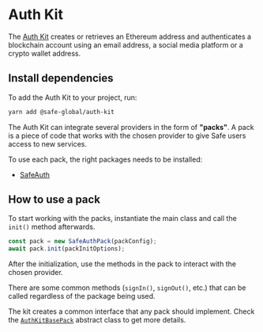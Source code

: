 # Auth Kit

The [Auth Kit](https://github.com/safe-global/safe-core-sdk/tree/main/packages/auth-kit) creates or retrieves an Ethereum address and authenticates a blockchain account using an email address, a social media platform or a crypto wallet address.

## Install dependencies

To add the Auth Kit to your project, run:

```bash
yarn add @safe-global/auth-kit
```

The Auth Kit can integrate several providers in the form of **"packs"**. A pack is a piece of code that works with the chosen provider to give Safe users access to new services.

To use each pack, the right packages needs to be installed:

- [SafeAuth](./SafeAuthPack.md#install)

## How to use a pack

To start working with the packs, instantiate the main class and call the `init()` method afterwards.

```typescript
const pack = new SafeAuthPack(packConfig);
await pack.init(packInitOptions);
```

After the initialization, use the methods in the pack to interact with the chosen provider.

There are some common methods (`signIn()`, `signOut()`, etc.) that can be called regardless of the package being used.

The kit creates a common interface that any pack should implement. Check the [`AuthKitBasePack`](./AuthKitBasePack.md) abstract class to get more details.
